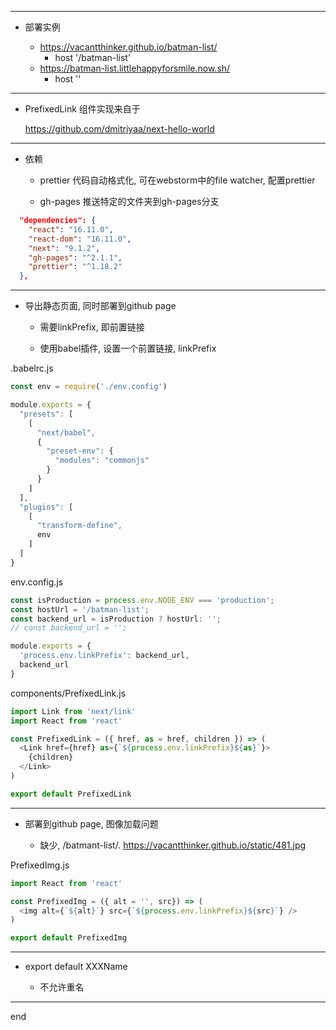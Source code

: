 
---

 - 部署实例
    
    - https://vacantthinker.github.io/batman-list/
        - host '/batman-list'
    - https://batman-list.littlehappyforsmile.now.sh/
        - host ''

---

 - PrefixedLink 组件实现来自于

    https://github.com/dmitriyaa/next-hello-world

---

 - 依赖
    
    - prettier 代码自动格式化, 可在webstorm中的file watcher, 配置prettier
    
    - gh-pages 推送特定的文件夹到gh-pages分支

```json
  "dependencies": {
    "react": "16.11.0",
    "react-dom": "16.11.0",
    "next": "9.1.2",
    "gh-pages": "^2.1.1",
    "prettier": "^1.18.2"
  },

```

---

 - 导出静态页面, 同时部署到github page
    
    - 需要linkPrefix, 即前置链接
    
    - 使用babel插件, 设置一个前置链接, linkPrefix

.babelrc.js
```javascript
const env = require('./env.config')

module.exports = {
  "presets": [
    [
      "next/babel",
      {
        "preset-env": {
          "modules": "commonjs"
        }
      }
    ]
  ],
  "plugins": [
    [
      "transform-define",
      env
    ]
  ]
}


```

env.config.js
```javascript
const isProduction = process.env.NODE_ENV === 'production';
const hostUrl = '/batman-list';
const backend_url = isProduction ? hostUrl: '';
// const backend_url = '';

module.exports = {
  'process.env.linkPrefix': backend_url,
  backend_url
}


```

components/PrefixedLink.js
```javascript
import Link from 'next/link'
import React from 'react'

const PrefixedLink = ({ href, as = href, children }) => (
  <Link href={href} as={`${process.env.linkPrefix}${as}`}>
    {children}
  </Link>
)

export default PrefixedLink

```

---

 - 部署到github page, 图像加载问题
    
    - 缺少, /batmant-list/. https://vacantthinker.github.io/static/481.jpg

PrefixedImg.js
```javascript
import React from 'react'

const PrefixedImg = ({ alt = '', src}) => (
  <img alt={`${alt}`} src={`${process.env.linkPrefix}${src}`} />
)

export default PrefixedImg


```

---

 - export default XXXName
    
    - 不允许重名

---
end
